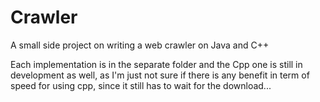 # Crawler
A small side project on writing a web crawler on Java and C++

Each implementation is in the separate folder and the Cpp one is still in development as well, as I'm just not sure if there is any benefit in term of speed for using cpp, since it still has to wait for the download...
